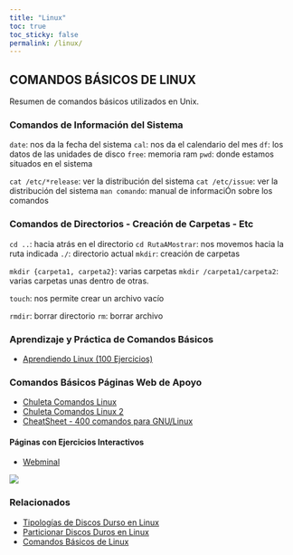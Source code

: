 ```yaml
---
title: "Linux"
toc: true
toc_sticky: false
permalink: /linux/
---
```


## COMANDOS BÁSICOS DE LINUX

Resumen de comandos básicos utilizados en Unix.

### Comandos de Información del Sistema

`date`:   nos da la fecha del sistema
`cal`:    nos da el calendario del mes
`df`:     los datos de las unidades de disco
`free`:   memoria ram
`pwd`:    donde estamos situados en el sistema


`cat /etc/*release`: ver la distribución del sistema
`cat /etc/issue`: ver la distribución del sistema
`man comando`: manual de informaciÓn sobre los comandos

### Comandos de Directorios - Creación de Carpetas - Etc

`cd ..`:  hacia atrás en el directorio
`cd RutaAMostrar`: nos movemos hacia la ruta indicada
`./`: directorio actual
`mkdir`: creación de carpetas

`mkdir {carpeta1, carpeta2}`: varias carpetas
`mkdir /carpeta1/carpeta2`: varias carpetas unas dentro de otras.

`touch`: nos permite crear un archivo vacío

`rmdir`: borrar directorio
`rm`: borrar archivo

### Aprendizaje y Práctica de Comandos Básicos

- [Aprendiendo Linux (100 Ejercicios)](https://www.cesareox.com/docencia/apuntes/linux/)

### Comandos Básicos Páginas Web de Apoyo

- [Chuleta Comandos Linux](https://cheatography.com/crakernano/cheat-sheets/linux-shell/)
- [Chuleta Comandos Linux 2](https://cheatography.com/grysbernkastel/cheat-sheets/comandos-linux/)
- [CheatSheet - 400 comandos para GNU/Linux](https://www.blackploit.com/2013/05/cheatsheet-comandos-para-GNU-Linux.html)

#### Páginas con Ejercicios Interactivos

- [Webminal](https://www.webminal.org/terminal/)

![](https://i.ibb.co/hsw0GDc/image.png)

### Relacionados

- [Tipologías de Discos Durso en Linux](/discos-duros/)
- [Particionar Discos Duros en Linux](/particionado/)
- [Comandos Básicos de Linux](/linux/)